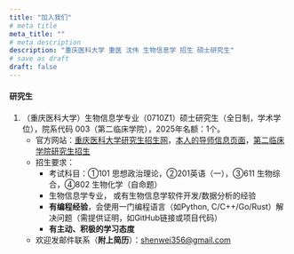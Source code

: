 ```yaml
---
title: "加入我们"
# meta title
meta_title: ""
# meta description
description: "重庆医科大学 重医 沈伟 生物信息学 招生 硕士研究生"
# save as draft
draft: false
---
```


#### 研究生

1. （重庆医科大学）生物信息学专业（0710Z1）硕士研究生（全日制，学术学位），院系代码 003（第二临床学院），2025年名额：1个。
   - 官方网站：[重庆医科大学研究生招生网](https://yjszs.cqmu.edu.cn/)，[本人的导师信息页面](https://gs.cqmu.edu.cn/Gmis/dsfc/dsfcgrxx/107AAA2E3CACAF7FB9B82831D07B50FF)，[第二临床学院研究生招生](https://www.sahcqmu.com/index.php?c=category&id=64)
   - 招生要求：
      - 考试科目：①101 思想政治理论，②201英语（一），③611 生物综合，④802 生物化学（自命题）
      - 生物信息学专业， 或有生物信息学软件开发/数据分析的经验
      - **有编程经验**，会使用一门编程语言（如Python, C/C++/Go/Rust）解决问题（需提供证明，如GitHub链接或项目代码）
      - **有主动、积极的学习态度**
   - 欢迎发邮件联系（**附上简历**）：shenwei356@gmail.com
